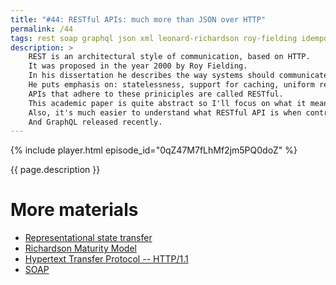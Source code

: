 ```yaml
---
title: "#44: RESTful APIs: much more than JSON over HTTP"
permalink: /44
tags: rest soap graphql json xml leonard-richardson roy-fielding idempotency wsdl hateoas
description: >
    REST is an architectural style of communication, based on HTTP.
    It was proposed in the year 2000 by Roy Fielding.
    In his dissertation he describes the way systems should communicate, embracing fundamental features of HTTP.
    He puts emphasis on: statelessness, support for caching, uniform representation and self-discoverability.
    APIs that adhere to these priniciples are called RESTful.
    This academic paper is quite abstract so I'll focus on what it means in the enterprise.
    Also, it's much easier to understand what RESTful API is when contrasted to SOAP.
    And GraphQL released recently.
---
```


{% include player.html episode_id="0qZ47M7fLhMf2jm5PQ0doZ" %}

{{ page.description }}

<!--
SOAP used to be an acronym starting with _Simple_.
However, the acronym was later dropped.
It's far from simple, to be honest.
SOAP is a heavyweight, standardized communication protocol.
To use SOAP API we must first declare all operations, including their inputs, outputs and errors.
This declaration is known as WSDL.
It uses verbose XML schema and is very strict.
Every request and response is encoded using XML, wrapped in an XML envelope and sent through a single HTTP POST.
There is just one URL for all operations.
SOAP has one big advantage: WSDL is so rich that we can easily generate client and server code that matches the API.
We know in advance what the server offers.

Let's contrast that to REST.
First of all, different entities are exposed via different URLs.
For example, a hotel's API may have `/guests` and `/rooms`.
These are called resources and can be hierarchical, like `/guests/ID/bookings`.
Such a resource represents all bookings for a guest with a particular ID.

Secondly, resources should support proper HTTP verbs.
In practice this means calling `GET` on a guest resource retrieves that guest.
Calling `PUT` updates, calling `POST` creates a new one, calling `DELETE` deletes that customer.
Of course, not every domain can be encoded with CRUD operations.
So sometimes we must be creative.
It's worth mentioning that some verbs, like GET, PUT and DELETE are _idempotent_.
It means we can safely repeat them, without introducing inconsistencies.
POST creates a new resource, so retrying it will inevitably create a duplicate.

Thirdly, API should be discoverable.
With SOAP, the API is known in advance in every detail.
RESTful APIs discourage that.
Instead, clients should interact with the API and discover its capabilities at runtime.
In theory, the base URL of the API should be enough, no schema, definition, documentation.
For example, you simply call `api.examplehotel.com` and what you get in return is a list of available top-level resources.
Guests, rooms, etc.
So you enter `/guests` URL and you get a list of guests, as URLs.
You continue crawling to `/guests/42` and get the details of one guest.
Along with URL to his or her reservations.
The API can evolve so you should continue exploring its capabilities over time, rather than hard-coding URLs.
This feature is abbreviated as HATEOAS.

These and other guidelines allow building APIs that take what's best from HTTP protocol.
For example, built-in support for caching and humand-readable representation.
Of course, not every API that claims to be RESTful follows all these guidelines.
There's a Richardson Maturity Model for RESTful APIs, starting with level 0 for SOAP and alike.
HATEOAS is level 3.

REST is not a silver bullet.
Not every domain is easily mapped to URLs and HTTP verbs.
Some concepts are quite awkward to model, like paging, searching, partial updates.
The lack of schema may lead to subtle bugs and incompatibilities.
Surprisingly, GraphQL tries to solve some of these problems, while being more lightweight than SOAP.

That's it, thanks for listening, bye!

-->

# More materials

* [Representational state transfer](https://en.wikipedia.org/wiki/Representational_state_transfer)
* [Richardson Maturity Model](https://en.wikipedia.org/wiki/Richardson_Maturity_Model)
* [Hypertext Transfer Protocol -- HTTP/1.1](https://www.w3.org/Protocols/rfc2616/rfc2616.html)
* [SOAP](https://en.wikipedia.org/wiki/SOAP)

